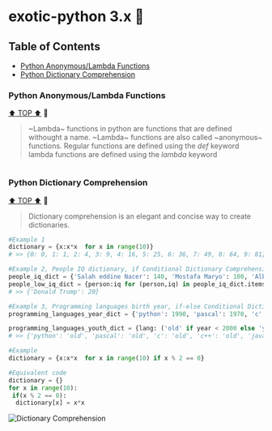 # exotic-python 3.x :black_heart:

## Table of Contents
- [Python Anonymous/Lambda Functions](#python-dictionary-comprehension)
- [Python Dictionary Comprehension](#python-dictionary-comprehension)

### Python Anonymous/Lambda Functions
[:arrow_up: TOP :arrow_up:](#table-of-contents) :link:
> ~Lambda~ functions in python are functions that are defined withought a name.
> ~Lambda~ functions are also called ~anonymous~ functions.
> Regular functions are defined using the *def* keyword lambda functions are defined using the *lambda* keyword
```python


```


### Python Dictionary Comprehension
[:arrow_up: TOP :arrow_up:](#table-of-contents) :link:
> Dictionary comprehension is an elegant and concise way to create dictionaries.
```python
#Example 1
dictionary = {x:x*x  for x in range(10)}
# >> {0: 0, 1: 1, 2: 4, 3: 9, 4: 16, 5: 25, 6: 36, 7: 49, 8: 64, 9: 81}

#Example 2, People IQ dictionary, if Conditional Dictionary Comprehension
people_iq_dict = {'Salah eddine Nacer': 140, 'Mostafa Maryo': 100, 'Albert Einstein': 160, 'Donald Trump': 20}
people_low_iq_dict = {person:iq for (person,iq) in people_iq_dict.items() if iq < 100}
# >> {'Donald Trump': 20}

#Example 3, Programming languages birth year, if-else Conditional Dictionary Comprehension
programming_languages_year_dict = {'python': 1990, 'pascal': 1970, 'c': 1972, 'c++': 1980, 'java': 1995, 'javascript': 1995, 'dart': 2011, 'julia': 2012, 'c#': 2000, 'matlab': 1978, 'go': 2009, 'objective-c': 1983, 'swift': 2014, 'kotlin': 2011, 'php': 1995, 'ruby': 1993}

programming_languages_youth_dict = {lang: ('old' if year < 2000 else 'young') for (lang, year) in programming_languages_year_dict.items()}
# >> {'python': 'old', 'pascal': 'old', 'c': 'old', 'c++': 'old', 'java': 'old', 'javascript': 'old', 'dart': 'young', 'julia': 'young', 'c#': 'young', 'matlab': 'old', 'go': 'young', 'objective-c': 'old', 'swift': 'young', 'kotlin': 'young', 'php': 'old', 'ruby': 'old'}

#Example
dictionary = {x:x*x  for x in range(10) if x % 2 == 0}

#Equivalent code 
dictionary = {}
for x in range(10):
 if(x % 2 == 0):
  dictionary[x] = x*x
```


![Dictionary Comprehension](https://user-images.githubusercontent.com/20127375/81503402-559bfa00-92db-11ea-911f-fb4347bcc53b.png)
